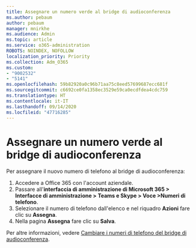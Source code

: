 ```yaml
---
title: Assegnare un numero verde al bridge di audioconferenza
ms.author: pebaum
author: pebaum
manager: mnirkhe
ms.audience: Admin
ms.topic: article
ms.service: o365-administration
ROBOTS: NOINDEX, NOFOLLOW
localization_priority: Priority
ms.collection: Adm_O365
ms.custom:
- "9002532"
- "5141"
ms.openlocfilehash: 59b82920a0c96b71aa75c8eed57699687ecc681f
ms.sourcegitcommit: c6692ce0fa1358ec3529e59ca0ecdfdea4cdc759
ms.translationtype: HT
ms.contentlocale: it-IT
ms.lasthandoff: 09/14/2020
ms.locfileid: "47716285"
---
```

# <a name="assign-a-toll-free-number-to-your-audio-conferencing-bridge"></a>Assegnare un numero verde al bridge di audioconferenza

Per assegnare il nuovo numero di telefono al bridge di audioconferenza:

1. Accedere a Office 365 con l'account aziendale.
2. Passare all'**interfaccia di amministrazione di Microsoft 365 > Interfacce di amministrazione > Teams e Skype > Voce >Numeri di telefono**.
3. Selezionare il numero di telefono dall'elenco e nel riquadro **Azioni** fare clic su **Assegna**.
4. Nella pagina **Assegna** fare clic su **Salva**.

Per altre informazioni, vedere [Cambiare i numeri di telefono del bridge di audioconferenza](https://docs.microsoft.com/MicrosoftTeams/change-the-phone-numbers-on-your-audio-conferencing-bridge).
